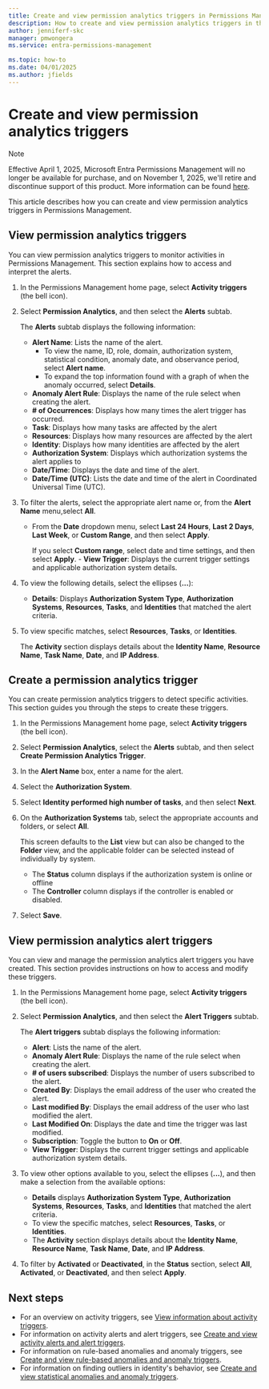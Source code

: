 ```yaml
---
title: Create and view permission analytics triggers in Permissions Management
description: How to create and view permission analytics triggers in the Permission analytics tab in Permissions Management.
author: jenniferf-skc
manager: pmwongera
ms.service: entra-permissions-management

ms.topic: how-to
ms.date: 04/01/2025
ms.author: jfields
---
```


# Create and view permission analytics triggers

> [!NOTE]
> Effective April 1, 2025, Microsoft Entra Permissions Management will no longer be available for purchase, and on November 1, 2025, we'll retire and discontinue support of this product. More information can be found [here](https://aka.ms/MEPMretire).

This article describes how you can create and view permission analytics triggers in Permissions Management.

## View permission analytics triggers
You can view permission analytics triggers to monitor activities in Permissions Management. This section explains how to access and interpret the alerts.

1. In the Permissions Management home page, select **Activity triggers** (the bell icon).
1. Select **Permission Analytics**, and then select the **Alerts** subtab.

    The **Alerts** subtab displays the following information:

      - **Alert Name**: Lists the name of the alert.
           - To view the name, ID, role, domain, authorization system, statistical condition, anomaly date, and observance period, select **Alert name**.
           - To expand the top information found with a graph of when the anomaly occurred, select **Details**.
      - **Anomaly Alert Rule**: Displays the name of the rule select when creating the alert.
      - **# of Occurrences**: Displays how many times the alert trigger has occurred.
      - **Task**: Displays how many tasks are affected by the alert
      - **Resources**: Displays how many resources are affected by the alert
      - **Identity**: Displays how many identities are affected by the alert
      - **Authorization System**: Displays which authorization systems the alert applies to
      - **Date/Time**: Displays the date and time of the alert.
      - **Date/Time (UTC)**: Lists the date and time of the alert in Coordinated Universal Time (UTC).

1. To filter the alerts, select the appropriate alert name or, from the **Alert Name** menu,select **All**.

      - From the **Date** dropdown menu, select **Last 24 Hours**, **Last 2 Days**, **Last Week**, or **Custom Range**, and then select **Apply**.

        If you select **Custom range**, select date and time settings, and then select **Apply**.      - **View Trigger**: Displays the current trigger settings and applicable authorization system details.

1. To view the following details, select the ellipses (**...**):

      - **Details**: Displays **Authorization System Type**, **Authorization Systems**, **Resources**, **Tasks**, and **Identities** that matched the alert criteria.
1. To view specific matches, select **Resources**, **Tasks**, or **Identities**.

   The **Activity** section displays details about the **Identity Name**, **Resource Name**, **Task Name**, **Date**, and **IP Address**.

## Create a permission analytics trigger
You can create permission analytics triggers to detect specific activities. This section guides you through the steps to create these triggers.

1. In the Permissions Management home page, select **Activity triggers** (the bell icon).
1. Select **Permission Analytics**, select the **Alerts** subtab, and then select **Create Permission Analytics Trigger**.
1. In the **Alert Name** box,  enter a name for the alert.
1. Select the **Authorization System**.
1. Select **Identity performed high number of tasks**, and then select **Next**.
1. On the **Authorization Systems** tab, select the appropriate accounts and folders, or select **All**.

    This screen defaults to the **List** view but can also be changed to the **Folder** view, and the applicable folder can be selected instead of individually by system.

    - The **Status** column displays if the authorization system is online or offline
    - The **Controller** column displays if the controller is enabled or disabled.
1. Select **Save**.

## View permission analytics alert triggers
You can view and manage the permission analytics alert triggers you have created. This section provides instructions on how to access and modify these triggers.

1. In the Permissions Management home page, select **Activity triggers** (the bell icon).
1. Select **Permission Analytics**, and then select the **Alert Triggers** subtab.

    The **Alert triggers** subtab displays the following information:

      - **Alert**: Lists the name of the alert.
      - **Anomaly Alert Rule**: Displays the name of the rule select when creating the alert.
      - **# of users subscribed**: Displays the number of users subscribed to the alert.
      - **Created By**: Displays the email address of the user who created the alert.
      - **Last modified By**: Displays the email address of the user who last modified the alert.
      - **Last Modified On**: Displays the date and time the trigger was last modified.
      - **Subscription**: Toggle the button to **On** or **Off**.
      - **View Trigger**: Displays the current trigger settings and applicable authorization system details.

1. To view other options available to you, select the ellipses (**...**), and then make a selection from the available options:

      - **Details** displays **Authorization System Type**, **Authorization Systems**, **Resources**, **Tasks**, and **Identities** that matched the alert criteria.
      - To view the specific matches, select **Resources**, **Tasks**, or **Identities**.
      - The **Activity** section displays details about the **Identity Name**, **Resource Name**, **Task Name**, **Date**, and **IP Address**.

1. To filter by **Activated** or **Deactivated**, in the **Status** section, select **All**, **Activated**, or **Deactivated**, and then select **Apply**.


## Next steps

- For an overview on activity triggers, see [View information about activity triggers](ui-triggers.md).
- For information on activity alerts and alert triggers, see [Create and view activity alerts and alert triggers](how-to-create-alert-trigger.md).
- For information on rule-based anomalies and anomaly triggers, see [Create and view rule-based anomalies and anomaly triggers](product-rule-based-anomalies.md).
- For information on finding outliers in identity's behavior, see [Create and view statistical anomalies and anomaly triggers](product-statistical-anomalies.md).
